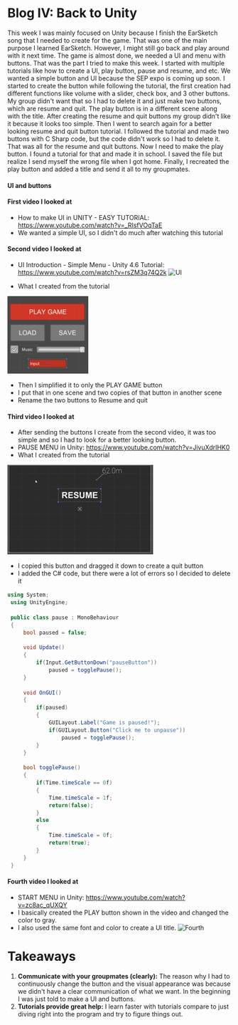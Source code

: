 # Blog IV: Back to Unity

This week I was mainly focused on Unity because I finish the EarSketch song that I needed to create for the game. That was one of the main purpose I learned EarSketch. However, I might still go back and play around with it next time. The game is almost done, we needed a UI and menu with buttons. That was the part I tried to make this week. I started with multiple tutorials like how to create a UI, play button, pause and resume, and etc. We wanted a simple button and UI because the SEP expo is coming up soon. I started to create the button while following the tutorial, the first creation had different functions like volume with a slider, check box, and 3 other buttons. My group didn't want that so I had to delete it and just make two buttons, which are resume and quit. The play button is in a different scene along with the title. After creating the resume and quit buttons my group didn't like it because it looks too simple. Then I went to search again for a better looking resume and quit button tutorial. I followed the tutorial and made two buttons with C Sharp code, but the code didn't work so I had to delete it. That was all for the resume and quit buttons. Now I need to make the play button. I found a tutorial for that and made it in school. I saved the file but realize I send myself the wrong file when I got home. Finally, I recreated the play button and added a title and send it all to my groupmates. 

#### UI and buttons 

#### First video I looked at
  + How to make UI in UNITY - EASY TUTORIAL: https://www.youtube.com/watch?v=_RIsfVOqTaE
  + We wanted a simple UI, so I didn't do much after watching this tutorial

#### Second video I looked at
  + UI Introduction - Simple Menu - Unity 4.6 Tutorial: https://www.youtube.com/watch?v=rsZM3q74Q2k
![UI](https://i.ytimg.com/vi/rsZM3q74Q2k/maxresdefault.jpg)

+ What I created from the tutorial

![First](Annotation.png)
+ Then I simplified it to only the PLAY GAME button
+ I put that in one scene and two copies of that button in another scene 
+ Rename the two buttons to Resume and quit

#### Third video I looked at
  + After sending the buttons I create from the second video, it was too simple and so I had to look for a better looking button.
  + PAUSE MENU in Unity: https://www.youtube.com/watch?v=JivuXdrIHK0
+ What I created from the tutorial

![Pause](PAUSE.png)
+ I copied this button and dragged it down to create a quit button
+ I added the C# code, but there were a lot of errors so I decided to delete it
```C#
using System;
 using UnityEngine;
 
 public class pause : MonoBehaviour
 {
     bool paused = false;
 
     void Update()
     {
         if(Input.GetButtonDown("pauseButton"))
             paused = togglePause();
     }
     
     void OnGUI()
     {
         if(paused)
         {
             GUILayout.Label("Game is paused!");
             if(GUILayout.Button("Click me to unpause"))
                 paused = togglePause();
         }
     }
     
     bool togglePause()
     {
         if(Time.timeScale == 0f)
         {
             Time.timeScale = 1f;
             return(false);
         }
         else
         {
             Time.timeScale = 0f;
             return(true);    
         }
     }
 }
```
#### Fourth video I looked at
+ START MENU in Unity: https://www.youtube.com/watch?v=zc8ac_qUXQY
+ I basically created the PLAY button shown in the video and changed the color to gray.
+ I also used the same font and color to create a UI title.
![Fourth](https://i.ytimg.com/vi/zc8ac_qUXQY/maxresdefault.jpg)


# Takeaways
1. **Communicate with your groupmates (clearly):** The reason why I had to continuously change the button and the visual appearance was because we didn't have a clear communication of what we want. In the beginning I was just told to make a UI and buttons. 
2. **Tutorials provide great help:** I learn faster with tutorials compare to just diving right into the program and try to figure things out.


